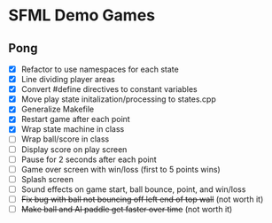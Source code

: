 # SFML Demo Games

## Pong
- [x] Refactor to use namespaces for each state
- [x] Line dividing player areas
- [x] Convert #define directives to constant variables
- [x] Move play state initalization/processing to states.cpp
- [x] Generalize Makefile
- [x] Restart game after each point
- [x] Wrap state machine in class
- [ ] Wrap ball/score in class
- [ ] Display score on play screen
- [ ] Pause for 2 seconds after each point
- [ ] Game over screen with win/loss (first to 5 points wins)
- [ ] Splash screen
- [ ] Sound effects on game start, ball bounce, point, and win/loss
- [ ] ~~Fix bug with ball not bouncing off left end of top wall~~ (not worth it)
- [ ] ~~Make ball and AI paddle get faster over time~~ (not worth it)
